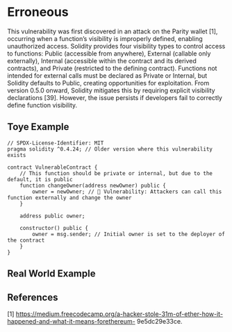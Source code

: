 # Erroneous
This vulnerability was first discovered in an attack on the Parity wallet [1], occurring when a function’s visibility is improperly defined, enabling unauthorized access. Solidity provides four visibility types to control access to functions: Public (accessible from anywhere), External (callable only externally), Internal (accessible within the contract and its derived contracts), and Private (restricted to the defining contract). Functions not intended for external calls must be declared as Private or Internal, but Solidity defaults to Public, creating opportunities for exploitation. From version 0.5.0 onward, Solidity mitigates this by requiring explicit visibility declarations [39]. However, the issue persists if developers fail to correctly define function visibility.

## Toye Example
```Solidity
// SPDX-License-Identifier: MIT
pragma solidity ^0.4.24; // Older version where this vulnerability exists

contract VulnerableContract {
    // This function should be private or internal, but due to the default, it is public
    function changeOwner(address newOwner) public {
        owner = newOwner; // 🔴 Vulnerability: Attackers can call this function externally and change the owner
    }

    address public owner;

    constructor() public {
        owner = msg.sender; // Initial owner is set to the deployer of the contract
    }
}

```

## Real World Example



## References
[1] https://medium.freecodecamp.org/a-hacker-stole-31m-of-ether-how-it-happened-and-what-it-means-forethereum-
9e5dc29e33ce.

